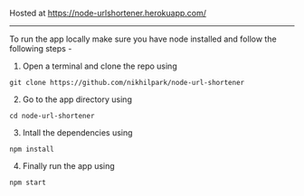 Hosted at https://node-urlshortener.herokuapp.com/

-----------------------------------------------------------
To run the app locally make sure you have node installed and follow the following steps - 

1. Open a terminal and clone the repo using
```
git clone https://github.com/nikhilpark/node-url-shortener
```
2. Go to the app directory using
```
cd node-url-shortener
```
3. Intall the dependencies using
```
npm install
```
4. Finally run the app using
```
npm start
```
